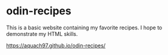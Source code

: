 # odin-recipes
This is a basic website containing my favorite recipes. I hope to demonstrate my HTML skills.

https://aquach97.github.io/odin-recipes/